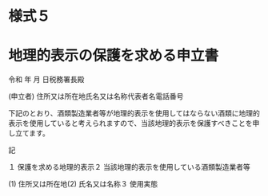 # 様式５

# 地理的表示の保護を求める申立書

令和 年 月 日税務署長殿

(申立者) 住所又は所在地氏名又は名称代表者名電話番号

下記のとおり、酒類製造業者等が地理的表示を使用してはならない酒類に地理的表示を使用していると考えられますので、当該地理的表示を保護すべきことを申し立てます。

記

１ 保護を求める地理的表示２ 当該地理的表示を使用している酒類製造業者等

(1) 住所又は所在地(2) 氏名又は名称３ 使用実態